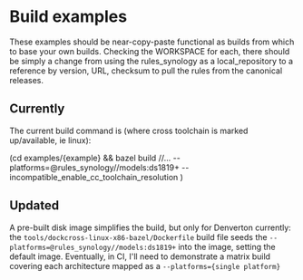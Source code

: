 # Build examples

These examples should be near-copy-paste functional as builds from which to base your own builds.
Checking the WORKSPACE for each, there should be simply a change from using the rules_synology as a
local_repository to a reference by version, URL, checksum to pull the rules from the canonical
releases.


## Currently

The current build command is (where cross toolchain is marked up/available, ie linux):

(cd examples/{example} && bazel build //... --platforms=@rules_synology//models:ds1819+ --incompatible_enable_cc_toolchain_resolution )

## Updated

A pre-built disk image simplifies the build, but only for Denverton currently: the
`tools/dockcross-linux-x86-bazel/Dockerfile` build file seeds the
`--platforms=@rules_synology//models:ds1819+` into the image, setting the default image.
Eventually, in CI, I'll need to demonstrate a matrix build covering each architecture mapped as a
`--platforms={single platform}`
